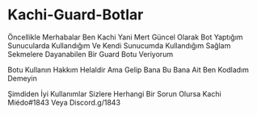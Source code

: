 # Kachi-Guard-Botlar
Öncellikle Merhabalar Ben Kachi Yani Mert Güncel Olarak Bot Yaptığım Sunucularda Kullandığım Ve Kendi Sunucumda Kullandığım Sağlam Sekmelere Dayanabilen Bir Guard Botu Veriyorum

Botu Kullanın Hakkım Helaldir Ama Gelip Bana Bu Bana Ait Ben Kodladım Demeyin 

Şimdiden İyi Kullanımlar Sizlere Herhangi Bir Sorun Olursa Kachi Miédo#1843 Veya Discord.g/1843

